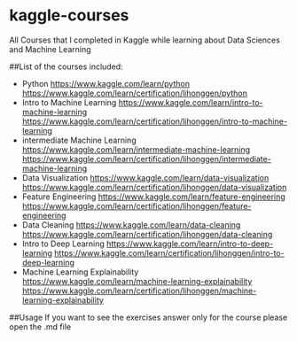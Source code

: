 # kaggle-courses

All Courses that I completed in Kaggle while learning about Data Sciences and Machine Learning

##List of the courses included:
- Python
https://www.kaggle.com/learn/python
https://www.kaggle.com/learn/certification/lihonggen/python
- Intro to Machine Learning
https://www.kaggle.com/learn/intro-to-machine-learning
https://www.kaggle.com/learn/certification/lihonggen/intro-to-machine-learning
- intermediate Machine Learning
https://www.kaggle.com/learn/intermediate-machine-learning
https://www.kaggle.com/learn/certification/lihonggen/intermediate-machine-learning
- Data Visualization
https://www.kaggle.com/learn/data-visualization
https://www.kaggle.com/learn/certification/lihonggen/data-visualization
- Feature Engineering
https://www.kaggle.com/learn/feature-engineering
https://www.kaggle.com/learn/certification/lihonggen/feature-engineering
- Data Cleaning
https://www.kaggle.com/learn/data-cleaning
https://www.kaggle.com/learn/certification/lihonggen/data-cleaning
- Intro to Deep Learning
https://www.kaggle.com/learn/intro-to-deep-learning
https://www.kaggle.com/learn/certification/lihonggen/intro-to-deep-learning
- Machine Learning Explainability
https://www.kaggle.com/learn/machine-learning-explainability
https://www.kaggle.com/learn/certification/lihonggen/machine-learning-explainability

##Usage
If you want to see the exercises answer only for the course please open the .md file
